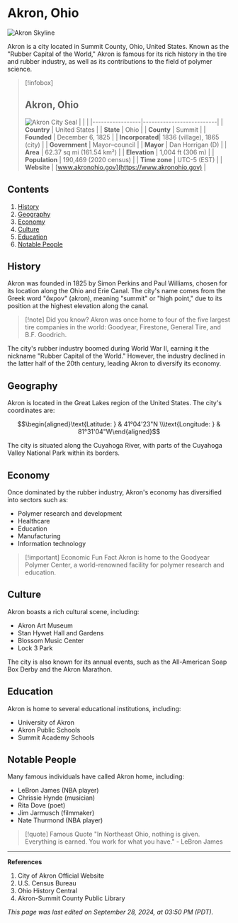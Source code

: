 # Akron, Ohio

![Akron Skyline](https://example.com/akron_skyline.jpg)

Akron is a city located in Summit County, Ohio, United States. Known as the "Rubber Capital of the World," Akron is famous for its rich history in the tire and rubber industry, as well as its contributions to the field of polymer science.

> [!infobox]
> ## Akron, Ohio
> ![Akron City Seal](https://example.com/akron_seal.png)
> | | |
> |-----------------|--------------------------|
> | **Country**     | United States            |
> | **State**       | Ohio                     |
> | **County**      | Summit                   |
> | **Founded**     | December 6, 1825         |
> | **Incorporated**| 1836 (village), 1865 (city) |
> | **Government**  | Mayor–council            |
> | **Mayor**       | Dan Horrigan (D)         |
> | **Area**        | 62.37 sq mi (161.54 km²) |
> | **Elevation**   | 1,004 ft (306 m)         |
> | **Population**  | 190,469 (2020 census)    |
> | **Time zone**   | UTC-5 (EST)              |
> | **Website**     | [www.akronohio.gov](https://www.akronohio.gov) |

## Contents
1. [History](#history)
2. [Geography](#geography)
3. [Economy](#economy)
4. [Culture](#culture)
5. [Education](#education)
6. [Notable People](#notable-people)

## History

Akron was founded in 1825 by Simon Perkins and Paul Williams, chosen for its location along the Ohio and Erie Canal. The city's name comes from the Greek word "ἄκρον" (akron), meaning "summit" or "high point," due to its position at the highest elevation along the canal.

> [!note] Did you know?
> Akron was once home to four of the five largest tire companies in the world: Goodyear, Firestone, General Tire, and B.F. Goodrich.

The city's rubber industry boomed during World War II, earning it the nickname "Rubber Capital of the World." However, the industry declined in the latter half of the 20th century, leading Akron to diversify its economy.

## Geography

Akron is located in the Great Lakes region of the United States. The city's coordinates are:

$$\begin{aligned}\text{Latitude: } & 41°04'23"N \\\text{Longitude: } & 81°31'04"W\end{aligned}$$

The city is situated along the Cuyahoga River, with parts of the Cuyahoga Valley National Park within its borders.

## Economy

Once dominated by the rubber industry, Akron's economy has diversified into sectors such as:

- Polymer research and development
- Healthcare
- Education
- Manufacturing
- Information technology

> [!important] Economic Fun Fact
> Akron is home to the Goodyear Polymer Center, a world-renowned facility for polymer research and education.

## Culture

Akron boasts a rich cultural scene, including:

- Akron Art Museum
- Stan Hywet Hall and Gardens
- Blossom Music Center
- Lock 3 Park

The city is also known for its annual events, such as the All-American Soap Box Derby and the Akron Marathon.

## Education

Akron is home to several educational institutions, including:

- University of Akron
- Akron Public Schools
- Summit Academy Schools

## Notable People

Many famous individuals have called Akron home, including:

- LeBron James (NBA player)
- Chrissie Hynde (musician)
- Rita Dove (poet)
- Jim Jarmusch (filmmaker)
- Nate Thurmond (NBA player)

> [!quote] Famous Quote
> "In Northeast Ohio, nothing is given. Everything is earned. You work for what you have." - LeBron James

---

**References**
1. City of Akron Official Website
2. U.S. Census Bureau
3. Ohio History Central
4. Akron-Summit County Public Library

*This page was last edited on September 28, 2024, at 03:50 PM (PDT).*
